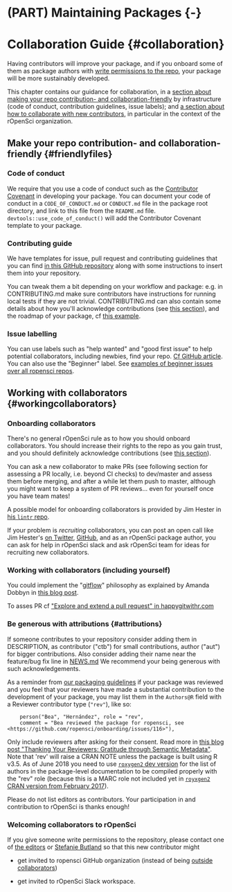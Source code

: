 #  (PART) Maintaining Packages {-}

# Collaboration Guide {#collaboration}

<div class="summaryblock">
<p>Having contributors will improve your package, and if you onboard some of them as package authors with <a href="https://help.github.com/articles/repository-permission-levels-for-an-organization/">write permissions to the repo</a>, your package will be more sustainably developed.</p>
<p>This chapter contains our guidance for collaboration, in a <a href="#friendlyfiles">section about making your repo contribution- and collaboration-friendly</a> by infrastructure (code of conduct, contribution guidelines, issue labels); and <a href="#workingcollaborators">a section about how to collaborate with new contributors</a>, in particular in the context of the rOpenSci organization.</p>
</div>

## Make your repo contribution- and collaboration-friendly {#friendlyfiles}

### Code of conduct

We require that you use a code of conduct such as the [Contributor Covenant](http://contributor-covenant.org/) in developing your package.  You can document your code of conduct in a `CODE_OF_CONDUCT.md` or `CONDUCT.md` file in the package root directory, and link to this file from the `README.md` file.  `devtools::use_code_of_conduct()` will add the Contributor Covenant template to your package.

### Contributing guide

We have templates for issue, pull request and contributing guidelines that you can find [in this GitHub repository](https://github.com/ropensci/dotgithubfiles#ropensci-github-files) along with some instructions to insert them into your repository.

You can tweak them a bit depending on your workflow and package: e.g. in CONTRIBUTING.md make sure contributors have instructions for running local tests if they are not trivial. CONTRIBUTING.md can also contain some details about how you'll acknowledge contributions (see [this section](#attributions)), and the roadmap of your package, cf [this example](https://github.com/ecohealthalliance/fasterize/blob/master/CONTRIBUTING.md).

### Issue labelling

You can use labels such as "help wanted" and "good first issue" to help potential collaborators, including newbies, find your repo. [Cf GitHub article](https://help.github.com/articles/helping-new-contributors-find-your-project-with-labels/). You can also use the "Beginner" label. See [examples of beginner issues over all ropensci repos](https://github.com/search?q=user%3Aropensci+user%3Aropenscilabs+label%3ABeginner+state%3Aopen&type=Issues).

## Working with collaborators {#workingcollaborators}

### Onboarding collaborators

There's no general rOpenSci rule as to how you should onboard collaborators. You should increase their rights to the repo as you gain trust, and you should definitely acknowledge contributions (see [this section](#attributions)).

You can ask a new collaborator to make PRs (see following section for assessing a PR locally, i.e. beyond CI checks) to dev/master and assess them before merging, and after a while let them push to master, although you might want to keep a system of PR reviews... even for yourself once you have team mates!

A possible model for onboarding collaborators is provided by Jim Hester in [his `lintr` repo](https://github.com/jimhester/lintr/issues/318). 

If your problem is _recruiting_ collaborators, you can post an open call like Jim Hester's [on Twitter](https://twitter.com/jimhester_/status/997109466674819074), [GitHub]((https://github.com/jimhester/lintr/issues/318)), and as an rOpenSci package author, you can ask for help in rOpenSci slack and ask rOpenSci team for ideas for recruiting new collaborators.

### Working with collaborators (including yourself)

You could implement the "[gitflow](https://www.atlassian.com/git/tutorials/comparing-workflows/gitflow-workflow)" philosophy as explained by Amanda Dobbyn in [this blog post](https://ropensci.org/blog/2018/04/20/monkeydo/).

To asses PR cf ["Explore and extend a pull request" in happygitwithr.com](http://happygitwithr.com/pr-extend.html)

### Be generous with attributions {#attributions}

If someone contributes to your repository consider adding them in DESCRIPTION, as contributor ("ctb") for small contributions, author ("aut") for bigger contributions. Also consider adding their name near the feature/bug fix line in [NEWS.md](#news) We recommend your being generous with such acknowledgements.

As a reminder from [our packaging guidelines](#building) if your package was reviewed and you feel that your reviewers have made a substantial contribution to the development of your package, you may list them in the `Authors@R` field with a Reviewer contributor type (`"rev"`), like so:

```
    person("Bea", "Hernández", role = "rev",
    comment = "Bea reviewed the package for ropensci, see <https://github.com/ropensci/onboarding/issues/116>"),
```
Only include reviewers after asking for their consent. Read more in [this blog post "Thanking Your Reviewers: Gratitude through Semantic Metadata"](https://ropensci.org/blog/2018/03/16/thanking-reviewers-in-metadata/). Note that 'rev' will raise a CRAN NOTE unless the package is built using R v3.5. As of June 2018 you need to use [`roxygen2` dev version](https://github.com/klutometis/roxygen#installation) for the list of authors in the package-level documentation to be compiled properly with the "rev" role (because this is a MARC role not included yet in [`royxgen2` CRAN version from February 2017](https://cran.r-project.org/web/packages/roxygen2/index.html)).

Please do not list editors as contributors. Your participation in and contribution to rOpenSci is thanks enough!

### Welcoming collaborators to rOpenSci

If you give someone write permissions to the repository, please contact one of [the editors](#associateditors) or [Stefanie Butland](github.com/stefaniebutland) so that this new contributor might

* get invited to ropensci GitHub organization (instead of being [outside collaborators](https://help.github.com/articles/repository-permission-levels-for-an-organization/#outside-collaborators))

* get invited to rOpenSci Slack workspace.
